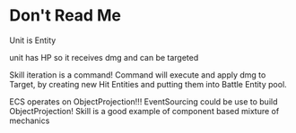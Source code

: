 # Don't Read Me



Unit is Entity

unit has HP so it receives dmg and can be targeted


Skill iteration is a command!
Command will execute and apply dmg to Target, by creating new Hit Entities and putting them into Battle Entity pool.




ECS operates on ObjectProjection!!!
EventSourcing could be use to build ObjectProjection!
Skill is a good example of component based mixture of mechanics

